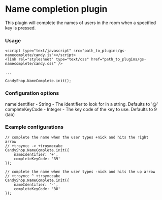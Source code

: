 # Name completion plugin
This plugin will complete the names of users in the room when a specified key is pressed.

### Usage
    <script type="text/javascript" src="path_to_plugins/gs-namecomplete/candy.js"></script>
    <link rel="stylesheet" type="text/css" href="path_to_plugins/gs-namecomplete/candy.css" />

    ...

    CandyShop.NameComplete.init();

### Configuration options
nameIdentifier - String - The identifier to look for in a string. Defaults to '@'  
completeKeyCode - Integer - The key code of the key to use. Defaults to 9 (tab)

### Example configurations

    // complete the name when the user types +nick and hits the right arrow
    // +troymcc -> +troymccabe
    CandyShop.NameComplete.init({
        nameIdentifier: '+',
        completeKeyCode: '39'
    });

    // complete the name when the user types -nick and hits the up arrow
    // +troymcc ^ +troymccabe
    CandyShop.NameComplete.init({
        nameIdentifier: '-',
        completeKeyCode: '38'
    });